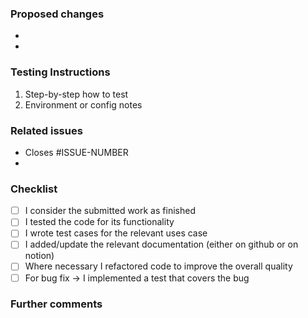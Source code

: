 <!--
Thank you very much for your pull request to the OpenAEV project! We as a community
driven project depend on support and contributions like this!

Thus already a BIG THANK YOU upfront to you for choosing to help with your PR.
-->

### Proposed changes

*
*

### Testing Instructions

1. Step-by-step how to test
2. Environment or config notes

### Related issues

* Closes #ISSUE-NUMBER
*

### Checklist

<!--
Please submit the source code in a way, where you could honestly say `This code is finished`.
If you feel that there are possibilities for improving the code quality, please do so.
By doing this, you are actively helping us to improve the quality of the entire OpenAEV project.
-->

- [ ] I consider the submitted work as finished
- [ ] I tested the code for its functionality
- [ ] I wrote test cases for the relevant uses case
- [ ] I added/update the relevant documentation (either on github or on notion)
- [ ] Where necessary I refactored code to improve the overall quality
- [ ] For bug fix -> I implemented a test that covers the bug

<!-- _NOTE: these things are not required to open a PR and can be done afterwards / while the PR draft is open._ -->
<!-- For completed items, change [ ] to [x]. -->

### Further comments

<!-- If this is a relatively large or complex change, kick off the discussion by explaining why you chose the solution you did and what alternatives you considered, etc...-->
